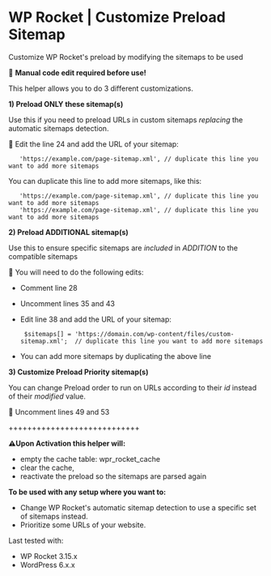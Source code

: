 # WP Rocket | Customize Preload Sitemap 

Customize WP Rocket's preload by modifying the sitemaps to be used

📝  **Manual code edit required before use!**

This helper allows you to do 3 different customizations. 


**1)  Preload ONLY these sitemap(s)**

Use this if you need to preload URLs in custom sitemaps *replacing* the automatic sitemaps detection.



📝  Edit the line 24 and add the URL of your sitemap:

       'https://example.com/page-sitemap.xml', // duplicate this line you want to add more sitemaps

You can duplicate this line to add more sitemaps, like this: 

       'https://example.com/page-sitemap.xml', // duplicate this line you want to add more sitemaps
       'https://example.com/page-sitemap.xml', // duplicate this line you want to add more sitemaps


 **2) Preload ADDITIONAL sitemap(s)**
 
 Use this to ensure specific sitemaps are *included* in *ADDITION* to the compatible sitemaps

📝  You will need to do the following edits:
	
- Comment line 28
- Uncomment lines 35 and 43
- Edit line 38  and add the URL of your sitemap:

       $sitemaps[] = 'https://domain.com/wp-content/files/custom-sitemap.xml';  // duplicate this line you want to add more sitemaps
    
 - You can  add more sitemaps by duplicating the above line


 **3) Customize Preload Priority sitemap(s)**
 
 You can change Preload order to run on URLs according to their *id* instead of their *modified* value.
 
📝  Uncomment lines 49 and 53

++++++++++++++++++++++++++++

**⚠️Upon Activation this helper will:**
- empty the cache table: wpr_rocket_cache
- clear the cache, 
- reactivate the preload so the sitemaps are parsed again


**To be used with any setup where you want to:**
- Change WP Rocket's automatic sitemap detection to use a specific set of sitemaps instead.
- Prioritize some URLs of your website. 

Last tested with:
* WP Rocket 3.15.x
* WordPress 6.x.x
